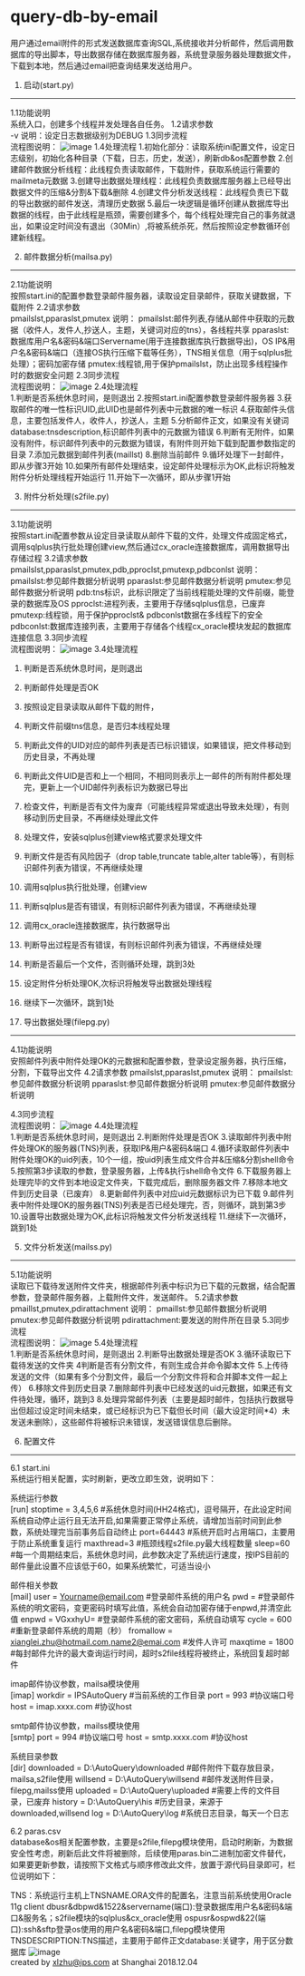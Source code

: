 query-db-by-email
===================

用户通过email附件的形式发送数据库查询SQL,系统接收并分析邮件，然后调用数据库的导出脚本，导出数据存储在数据库服务器，系统登录服务器处理数据文件，下载到本地，然后通过email把查询结果发送给用户。


1.	启动(start.py)<br>
--------------------------
1.1功能说明<br>
系统入口，创建多个线程并发处理各自任务。
1.2请求参数<br>
-v
说明：设定日志数据级别为DEBUG
1.3同步流程<br>
流程图说明：
![image](https://github.com/zhuxianglei/query-db-by-email/blob/master/Image/start.png)
1.4处理流程
1.初始化部分：读取系统ini配置文件，设定日志级别，初始化各种目录（下载，日志，历史，发送），刷新db&os配置参数
2.创建邮件数据分析线程：此线程负责读取邮件，下载附件，获取系统运行需要的mailmeta元数据
3.创建导出数据处理线程：此线程负责数据库服务器上已经导出数据文件的压缩&分割&下载&删除
4.创建文件分析发送线程：此线程负责已下载的导出数据的邮件发送，清理历史数据
5.最后一块逻辑是循环创建从数据库导出数据的线程，由于此线程是瓶颈，需要创建多个，每个线程处理完自己的事务就退出，如果设定时间没有退出（30Min）,将被系统杀死，然后按照设定参数循环创建新线程。

2.	邮件数据分析(mailsa.py)<br>
--------------------------
2.1功能说明<br>
按照start.ini的配置参数登录邮件服务器，读取设定目录邮件，获取关键数据，下载附件
2.2请求参数<br>
pmailslst,pparaslst,pmutex
说明：
pmailslst:邮件列表,存储从邮件中获取的元数据（收件人，发件人,抄送人，主题，关键词对应的tns），各线程共享
pparaslst:数据库用户名&密码&端口Servername(用于连接数据库执行数据导出)，OS IP&用户名&密码&端口（连接OS执行压缩下载等任务），TNS相关信息（用于sqlplus批处理）；密码加密存储
pmutex:线程锁,用于保护pmailslst，防止出现多线程操作时的数据安全问题
2.3同步流程<br>
流程图说明：
![image](https://github.com/zhuxianglei/query-db-by-email/blob/master/Image/mailsa.png)
2.4处理流程<br>
1.判断是否系统休息时间，是则退出
2.按照start.ini配置参数登录邮件服务器
3.获取邮件的唯一性标识UID,此UID也是邮件列表中元数据的唯一标识
4.获取邮件头信息，主要包括发件人，收件人，抄送人，主题
5.分析邮件正文，如果没有关键词database:tnsdescription,标识邮件列表中的元数据为错误
6.判断有无附件，如果没有附件，标识邮件列表中的元数据为错误，有附件则开始下载到配置参数指定的目录
7.添加元数据到邮件列表(maillst)
8.删除当前邮件
9.循环处理下一封邮件，即从步骤3开始
10.如果所有邮件处理结束，设定邮件处理标示为OK,此标识将触发附件分析处理线程开始运行
11.开始下一次循环，即从步骤1开始

3.	附件分析处理(s2file.py)<br>
--------------------------
3.1功能说明<br>
按照start.ini配置参数从设定目录读取从邮件下载的文件，处理文件成固定格式，调用sqlplus执行批处理创建view,然后通过cx_oracle连接数据库，调用数据导出存储过程
3.2请求参数<br>
pmailslst,pparaslst,pmutex,pdb,pproclst,pmutexp,pdbconlst
说明：
pmailslst:参见邮件数据分析说明
pparaslst:参见邮件数据分析说明
pmutex:参见邮件数据分析说明
pdb:tns标识，此标识限定了当前线程能处理的文件前缀，能登录的数据库及OS
pproclst:进程列表，主要用于存储sqlplus信息，已废弃
pmutexp:线程锁，用于保护pproclst& pdbconlst数据在多线程下的安全
pdbconlst:数据库连接列表，主要用于存储各个线程cx_oracle模块发起的数据库连接信息
3.3同步流程<br>
流程图说明：
![image](https://github.com/zhuxianglei/query-db-by-email/blob/master/Image/s2file.png)
3.4处理流程<br>
1.	判断是否系统休息时间，是则退出
2.	判断邮件处理是否OK
3.	按照设定目录读取从邮件下载的附件，
4.	判断文件前缀tns信息，是否归本线程处理
5.	判断此文件的UID对应的邮件列表是否已标识错误，如果错误，把文件移动到历史目录，不再处理
6.	判断此文件UID是否和上一个相同，不相同则表示上一邮件的所有附件都处理完，更新上一个UID邮件列表标识为数据已导出
7.	检查文件，判断是否有文件为废弃（可能线程异常或退出导致未处理），有则移动到历史目录，不再继续处理此文件
8.	处理文件，安装sqlplus创建view格式要求处理文件
9.	判断文件是否有风险因子（drop table,truncate table,alter table等），有则标识邮件列表为错误，不再继续处理
10.	调用sqlplus执行批处理，创建view
11.	判断sqlplus是否有错误，有则标识邮件列表为错误，不再继续处理
12.	调用cx_oracle连接数据库，执行数据导出
13.	判断导出过程是否有错误，有则标识邮件列表为错误，不再继续处理
14.	判断是否最后一个文件，否则循环处理，跳到3处
15.	设定附件分析处理OK,次标识将触发导出数据处理线程
16.	继续下一次循环，跳到1处

4.	导出数据处理(filepg.py)<br>
--------------------------
4.1功能说明<br>
安照邮件列表中附件处理OK的元数据和配置参数，登录设定服务器，执行压缩，分割，下载导出文件
4.2请求参数
pmailslst,pparaslst,pmutex
说明：
pmailslst:参见邮件数据分析说明
pparaslst:参见邮件数据分析说明
pmutex:参见邮件数据分析说明

4.3同步流程<br>
流程图说明：
![image](https://github.com/zhuxianglei/query-db-by-email/blob/master/Image/filepg.png)
4.4处理流程<br>
1.判断是否系统休息时间，是则退出
2.判断附件处理是否OK
3.读取邮件列表中附件处理OK的服务器(TNS)列表，获取IP&用户&密码&端口
4.循环读取邮件列表中附件处理OK的uid列表，10个一组，按uid列表生成文件合并&压缩&分割shell命令
5.按照第3步读取的参数，登录服务器，上传&执行shell命令文件
6.下载服务器上处理完毕的文件到本地设定文件夹，下载完成后，删除服务器文件
7.移除本地文件到历史目录（已废弃）
8.更新邮件列表中对应uid元数据标识为已下载
9.邮件列表中附件处理OK的服务器(TNS)列表是否已经处理完，否，则循环，跳到第3步
10.设置导出数据处理为OK,此标识将触发文件分析发送线程
11.继续下一次循环，跳到1处

5.	文件分析发送(mailss.py)<br>
--------------------------
5.1功能说明<br>
读取已下载待发送附件文件夹，根据邮件列表中标识为已下载的元数据，结合配置参数，登录邮件服务器，上载附件文件，发送邮件。
5.2请求参数<br>
pmaillst,pmutex,pdirattachment
说明：
pmaillst:参见邮件数据分析说明
pmutex:参见邮件数据分析说明
pdirattachment:要发送的附件所在目录
5.3同步流程<br>
流程图说明：
![image](https://github.com/zhuxianglei/query-db-by-email/blob/master/Image/mailss.png)
5.4处理流程<br>
1.判断是否系统休息时间，是则退出
2.判断导出数据处理是否OK
3.循环读取已下载待发送的文件夹
4判断是否有分割文件，有则生成合并命令脚本文件
5.上传待发送的文件（如果有多个分割文件，最后一个分割文件将和合并脚本文件一起上传）
6.移除文件到历史目录
7.删除邮件列表中已经发送的uid元数据，如果还有文件待处理，循环，跳到3
8.处理异常邮件列表（主要是超时邮件，包括执行数据导出但超过设定时间未结束，或已经标识为已下载但长时间（最大设定时间*4）未发送未删除），这些邮件将被标识未错误，发送错误信息后删除。

6.	配置文件<br>
--------------------------
6.1	start.ini<br>
系统运行相关配置，实时刷新，更改立即生效，说明如下：<br>

系统运行参数<br>
[run]
stoptime = 3,4,5,6  #系统休息时间(HH24格式)，逗号隔开，在此设定时间系统自动停止运行且无法开启,如果需要正常停止系统，请增加当前时间到此参数，系统处理完当前事务后自动终止
port=64443       #系统开启时占用端口，主要用于防止系统重复运行
maxthread=3      #瓶颈线程s2file.py最大线程数量
sleep=60         #每一个周期结束后，系统休息时间，此参数决定了系统运行速度，按IPS目前的邮件量此设置不应该低于60，如果系统繁忙，可适当设小

邮件相关参数<br>
[mail]
user = Yourname@email.com        #登录邮件系统的用户名
pwd =                     #登录邮件系统的明文密码，变更密码时填写此值，系统会自动加密存储于enpwd,并清空此值
enpwd = VGxxhyU=  #登录邮件系统的密文密码，系统自动填写
cycle = 600                 #重新登录邮件系统的周期（秒）
fromallow = xianglei.zhu@hotmail.com,name2@emai.com    #发件人许可
maxqtime = 1800            #每封邮件允许的最大查询运行时间，超时s2file线程将被终止，系统回复超时邮件
	
imap邮件协议参数，mailsa模块使用<br>
[imap]
workdir = IPSAutoQuery       #当前系统的工作目录
port = 993                  #协议端口号
host = imap.xxxx.com     #协议host

smtp邮件协议参数，mailss模块使用<br>
[smtp]
port = 994                 #协议端口号
host = smtp.xxxx.com    #协议host

系统目录参数 <br>
[dir]
downloaded = D:\AutoQuery\downloaded  #邮件附件下载存放目录，mailsa,s2file使用
willsend = D:\AutoQuery\willsend        #邮件发送附件目录，filepg,mailss使用
uploaded = D:\AutoQuery\uploaded      #需要上传的文件目录，已废弃
history = D:\AutoQuery\his             #历史目录，来源于downloaded,willsend
log = D:\AutoQuery\log                #系统日志目录，每天一个日志

6.2	paras.csv<br>
database&os相关配置参数，主要是s2file,filepg模块使用，启动时刷新，为数据安全性考虑，刷新后此文件将被删除，后续使用paras.bin二进制加密文件替代，如果要更新参数，请按照下文格式与顺序修改此文件，放置于源代码目录即可，栏位说明如下：<br>

TNS：系统运行主机上TNSNAME.ORA文件的配置名，注意当前系统使用Oracle 11g client
dbusr&dbpwd&1522&servername(端口):登录数据库用户名&密码&端口&服务名；s2file模块的sqlplus&cx_oracle使用
ospusr&ospwd&22(端口):ssh&sftp登录os使用的用户名&密码&端口,filepg模块使用
TNSDESCRIPTION:TNS描述，主要用于邮件正文database:关键字，用于区分数据库
![image](https://github.com/zhuxianglei/query-db-by-email/blob/master/Image/params.png)<br>
created by xlzhu@ips.com at Shanghai 2018.12.04
